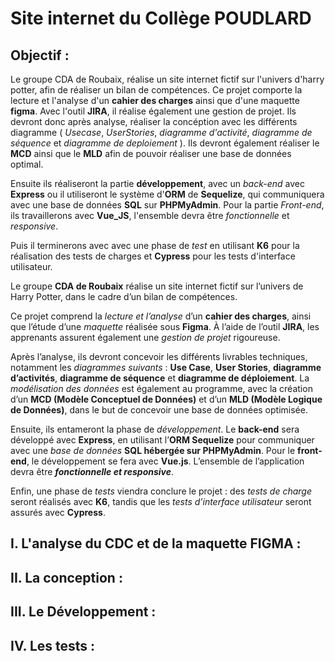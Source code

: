 # Site internet du Collège POUDLARD

## Objectif :
Le groupe CDA de Roubaix, réalise un site internet fictif sur l'univers d'harry potter, afin de réaliser un bilan de compétences.
Ce projet comporte la lecture et l'analyse d'un **cahier des charges** ainsi que d'une maquette **figma**. Avec l'outil **JIRA**, il réalise également une gestion de projet.
Ils devront donc après analyse, réaliser la concéption avec les différents diagramme ( _Usecase_, _UserStories_, _diagramme d'activité_, _diagramme de séquence_ et _diagramme de deploiement_ ). Ils devront également réaliser le **MCD** ainsi que le **MLD** afin de pouvoir réaliser une base de données optimal.

Ensuite ils réaliseront la partie **développement**, avec un _back-end_ avec **Express** ou il utiliseront le système d'**ORM** de **Sequelize**, qui communiquera avec une base de données **SQL** sur **PHPMyAdmin**. Pour la partie _Front-end_, ils travaillerons avec **Vue_JS**, l'ensemble devra être _fonctionnelle_ et _responsive_.

Puis il terminerons avec avec une phase de _test_ en utilisant **K6** pour la réalisation des tests de charges et **Cypress** pour les tests d'interface utilisateur.

Le groupe **CDA de Roubaix** réalise un site internet fictif sur l’univers de Harry Potter, dans le cadre d’un bilan de compétences.

Ce projet comprend la _lecture et l’analyse_ d’un **cahier des charges**, ainsi que l’étude d’une _maquette_ réalisée sous **Figma**. À l’aide de l’outil **JIRA**, les apprenants assurent également une _gestion de projet_ rigoureuse.

Après l’analyse, ils devront concevoir les différents livrables techniques, notamment les _diagrammes suivants_ : **Use Case**, **User Stories**, **diagramme d’activités**, **diagramme de séquence** et **diagramme de déploiement**. La _modélisation des données_ est également au programme, avec la création d’un **MCD (Modèle Conceptuel de Données)** et d’un **MLD (Modèle Logique de Données)**, dans le but de concevoir une base de données optimisée.

Ensuite, ils entameront la phase de _développement_. Le **back-end** sera développé avec **Express**, en utilisant l’**ORM Sequelize** pour communiquer avec une _base de données_ **SQL hébergée sur PHPMyAdmin**. Pour le **front-end**, le développement se fera avec **Vue.js**. L’ensemble de l’application devra être _**fonctionnelle et responsive**_.

Enfin, une phase de _tests_ viendra conclure le projet : des _tests de charge_ seront réalisés avec **K6**, tandis que les _tests d’interface utilisateur_ seront assurés avec **Cypress**.

## I. L'analyse du CDC  et de la maquette FIGMA :

## II. La conception :

## III. Le Développement :

## IV. Les tests :